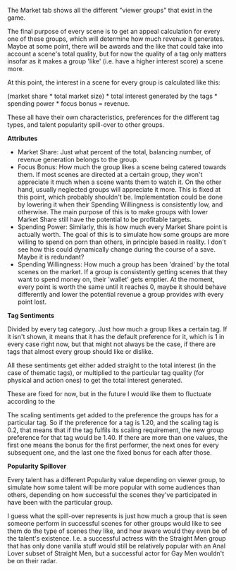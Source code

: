 The Market tab shows all the different "viewer groups" that exist in the game.



The final purpose of every scene is to get an appeal calculation for every one of these groups, which will determine how much revenue it generates. Maybe at some point, there will be awards and the like that could take into account a scene's total quality, but for now the quality of a tag only matters insofar as it makes a group 'like' (i.e. have a higher interest score) a scene more.



At this point, the interest in a scene for every group is calculated like this:

(market share \* total market size) \* total interest generated by the tags \* spending power \* focus bonus = revenue.



These all have their own characteristics, preferences for the different tag types, and talent popularity spill-over to other groups.



**Attributes**

* Market Share: Just what percent of the total, balancing number, of revenue generation belongs to the group.
* Focus Bonus: How much the group likes a scene being catered towards them. If most scenes are directed at a certain group, they won't appreciate it much when a scene wants them to watch it. On the other hand, usually neglected groups will appreciate it more. This is fixed at this point, which probably shouldn't be. Implementation could be done by lowering it when their Spending Willingness is consistently low, and otherwise. The main purpose of this is to make groups with lower Market Share still have the potential to be profitable targets.
* Spending Power: Similarly, this is how much every Market Share point is actually worth. The goal of this is to simulate how some groups are more willing to spend on porn than others, in principle based in reality. I don't see how this could dynamically change during the course of a save. Maybe it is redundant?
* Spending Willingness: How much a group has been 'drained' by the total scenes on the market. If a group is consistently getting scenes that they want to spend money on, their 'wallet' gets emptier. At the moment, every point is worth the same until it reaches 0, maybe it should behave differently and lower the potential revenue a group provides with every point lost.



**Tag Sentiments**

Divided by every tag category. Just how much a group likes a certain tag. If it isn't shown, it means that it has the default preference for it, which is 1 in every case right now, but that might not always be the case, if there are tags that almost every group should like or dislike.



All these sentiments get either added straight to the total interest (in the case of thematic tags), or multiplied to the particular tag quality (for physical and action ones) to get the total interest generated.

These are fixed for now, but in the future I would like them to fluctuate according to the 



The scaling sentiments get added to the preference the groups has for a particular tag. So if the preference for a tag is 1.20, and the scaling tag is 0.2, that means that if the tag fulfils its scaling requirement, the new group preference for that tag would be 1.40. If there are more than one values, the first one means the bonus for the first performer, the next ones for every subsequent one, and the last one the fixed bonus for each after those.



**Popularity Spillover**

Every talent has a different Popularity value depending on viewer group, to simulate how some talent will be more popular with some audiences than others, depending on how successful the scenes they've participated in have been with the particular group.

I guess what the spill-over represents is just how much a group that is seen someone perform in successful scenes for other groups would like to see them do the type of scenes they like, and how aware would they even be of the talent's existence. I.e. a successful actress with the Straight Men group that has only done vanilla stuff would still be relatively popular with an Anal Lover subset of Straight Men, but a successful actor for Gay Men wouldn't be on their radar.

